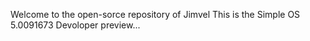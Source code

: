 Welcome to the open-sorce repository of Jimvel
This is the Simple OS 5.0091673 Devoloper preview...

